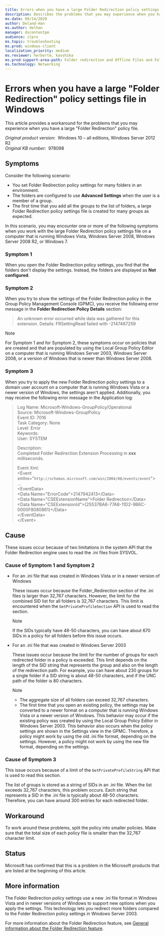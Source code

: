 ```yaml
---
title: Errors when you have a large Folder Redirection policy settings file in Windows
description: Describes the problems that you may experience when you have a large Folder Redirection policy file. Provides a workaround.
ms.date: 09/14/2020
author: Deland-Han
ms.author: delhan
manager: dscontentpm
audience: itpro
ms.topic: troubleshooting
ms.prod: windows-client
localization_priority: medium
ms.reviewer: herbertm, kaushika
ms.prod-support-area-path: Folder redirection and Offline Files and Folders (CSC)
ms.technology: Networking
---
```

# Errors when you have a large "Folder Redirection" policy settings file in Windows

This article provides a workaround for the problems that you may experience when you have a large "Folder Redirection" policy file.

_Original product version:_ &nbsp;Windows 10 – all editions, Windows Server 2012 R2  
_Original KB number:_ &nbsp;978098

## Symptoms

Consider the following scenario:

- You set Folder Redirection policy settings for many folders in an environment.
- The folders are configured to use **Advanced Settings** when the user is a member of a group.
- The first time that you add all the groups to the list of folders, a large Folder Redirection policy settings file is created for many groups as expected.

In this scenario, you may encounter one or more of the following symptoms when you work with the large Folder Redirection policy settings file on a computer that is running Windows Vista, Windows Server 2008, Windows Server 2008 R2, or Windows 7.

### Symptom 1

When you open the Folder Redirection policy settings, you find that the folders don't display the settings. Instead, the folders are displayed as **Not configured**.

### Symptom 2

When you try to show the settings of the Folder Redirection policy in the Group Policy Management Console (GPMC), you receive the following error message in the **Folder Redirection Policy Details** section:

> An unknown error occurred while data was gathered for this extension. Details: FRSettingRead failed with -2147467259

> [!NOTE]
> For Symptom 1 and for Symptom 2, these symptoms occur on policies that are created and that are populated by using the Local Group Policy Editor on a computer that is running Windows Server 2003, Windows Server 2008, or a version of Windows that is newer than Windows Server 2008.

### Symptom 3

When you try to apply the new Folder Redirection policy settings to a domain user account on a computer that is running Windows Vista or a newer version of Windows, the settings aren't applied. Additionally, you may receive the following error message in the Application log:

> Log Name: Microsoft-Windows-GroupPolicy/Operational  
Source: Microsoft-Windows-GroupPolicy  
Event ID: 7016  
Task Category: None  
Level: Error  
Keywords:  
User: SYSTEM  
>
> Description:  
Completed Folder Redirection Extension Processing in **xxx** milliseconds.  
>
> Event Xml:  
\<Event xmlns="`http://schemas.microsoft.com/win/2004/08/events/event`">  
...  
\<EventData>  
\<Data Name="ErrorCode">2147942413\</Data>  
\<Data Name="CSEExtensionName">Folder Redirection\</Data>  
\<Data Name="CSEExtensionId">{25537BA6-77A8-11D2-9B6C-0000F8080861}\</Data>  
\</EventData>  
\</Event>  

## Cause

These issues occur because of two limitations in the system API that the Folder Redirection engine uses to read the .ini files from SYSVOL.

### Cause of Symptom 1 and Symptom 2

- For an .ini file that was created in Windows Vista or in a newer version of Windows

    These issues occur because the Folder_Redirection section of the .ini files is larger than 32,767 characters. However, the limit for the combined SID list for all folders is 32,767 characters. This limit is encountered when the `GetPrivateProfileSection` API is used to read the section.

    > [!NOTE]
    > If the SIDs typically have 48-50 characters, you can have about 670 SIDs in a policy for all folders before this issue occurs.

- For an .ini file that was created in Windows Server 2003

    These issues occur because the limit for the number of groups for each redirected folder in a policy is exceeded. This limit depends on the length of the SID string that represents the group and also on the length of the redirection path. For example, you can have about 230 groups for a single folder if a SID string is about 48-50 characters, and if the UNC path of the folder is 80 characters.

    > [!NOTE]
    >
    > - The aggregate size of all folders can exceed 32,767 characters.
    > - The first time that you open an existing policy, the settings may be converted to a newer format on a computer that is running Windows Vista or a newer version of Windows. This behavior may occur if the existing policy was created by using the Local Group Policy Editor in Windows Server 2003. This behavior also occurs when the policy settings are shown in the Settings view in the GPMC. Therefore, a policy might work by using the old .ini file format, depending on the settings. However, a policy might not work by using the new file format, depending on the settings.

### Cause of Symptom 3

This issue occurs because of a limit of the `GetPrivateProfileString` API that is used to read this section.

The list of groups is stored as a string of SIDs in an .ini file. When the list exceeds 32,767 characters, this problem occurs. Each string that represents a SID in the .ini file is typically about 48-50 characters. Therefore, you can have around 300 entries for each redirected folder.

## Workaround

To work around these problems, split the policy into smaller policies. Make sure that the total size of each policy file is smaller than the 32,767 character limit.

## Status

Microsoft has confirmed that this is a problem in the Microsoft products that are listed at the beginning of this article.

## More information

The Folder Redirection policy settings use a new .ini file format in Windows Vista and in newer versions of Windows to support new options when you apply the settings. This technology lets you redirect more folders compared to the Folder Redirection policy settings in Windows Server 2003.

For more information about the Folder Redirection feature, see [General information about the Folder Redirection feature](/previous-versions/windows/it-pro/windows-server-2008-R2-and-2008/cc732275(v=ws.10)).
